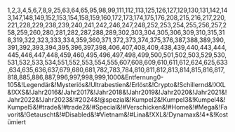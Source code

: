 1,2,3,4,5,6,7,8,9,25,63,64,65,95,98,99,111,112,113,125,126,127,129,130,131,142,143,147,148,149,152,153,154,158,159,160,172,173,174,175,176,208,215,216,217,220,221,228,229,238,239,240,241,242,246,247,248,252,253,254,255,256,257,258,259,260,280,281,282,287,288,289,302,303,304,305,306,309,310,315,318,319,322,323,333,334,359,360,371,372,373,374,375,376,387,388,389,390,391,392,393,394,395,396,397,398,406,407,408,409,438,439,440,443,444,445,446,447,448,459,460,495,496,497,498,499,500,501,502,503,529,530,531,532,533,534,551,552,553,554,555,607,608,609,610,611,612,624,625,633,634,635,636,637,679,680,681,782,783,784,810,811,812,813,814,815,816,817,818,885,886,887,996,997,998,999,1000&Entfernung0-105&!Legendär&!Mysteriös&!Ultrabestien&!Erlöst&!Crypto&!Schillernd&!XXL&!XXS&!Jahr2016&!Jahr2017&!Jahr2018&!Jahr2019&!Jahr2020&!Jahr2021&!Jahr2022&!Jahr2023&!#2024&!@spezial&!Kumpel2&!Kumpel3&!Kumpel4&!Kumpel5&!#trade&!#trade2&!#Special&!#Verschicken&!#Home&!#Mega&!Favorit&!Getauscht&!#Disabled&!#Vietnam&!#Lina&!XXL&!Dynamax&!4*&!Kostümiert
